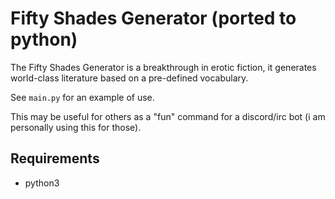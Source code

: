 # Fifty Shades Generator (ported to python)
The Fifty Shades Generator is a breakthrough in erotic fiction, it generates world-class literature based on a pre-defined vocabulary.

See `main.py` for an example of use.

This may be useful for others as a "fun" command for a discord/irc bot (i am personally using this for those).

## Requirements
* python3
